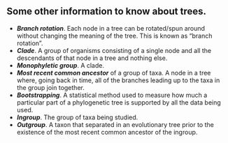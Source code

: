 ## Some other information to know about trees. 

* ***Branch rotation***. Each node in a tree can be rotated/spun around without changing the meaning of the tree. This is known as “branch rotation”.
* ***Clade***. A group of organisms consisting of a single node and all the descendants of that node in a tree and nothing else.
* ***Monophyletic group***. A clade. 
* ***Most recent common ancestor*** of a group of taxa. A node in a tree where, going back in time, all of the branches leading up to the taxa in the group join together.
* ***Bootstrapping***. A statistical method used to measure how much a particular part of a phylogenetic tree is supported by all the data being used. 
* ***Ingroup***. The group of taxa being studied.
* ***Outgroup***. A taxon that separated in an evolutionary tree prior to the existence of the most recent common ancestor of the ingroup.

